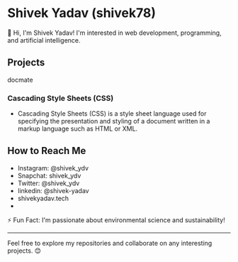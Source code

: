 # Shivek Yadav (shivek78)

👋 Hi, I'm Shivek Yadav! I'm interested in web development, programming, and artificial intelligence.

## Projects
docmate
  

### Cascading Style Sheets (CSS)
- Cascading Style Sheets (CSS) is a style sheet language used for specifying the presentation and styling of a document written in a markup language such as HTML or XML.

## How to Reach Me
- Instagram: @shivek_ydv
- Snapchat: shivek_ydv
- Twitter: @shivek_ydv
- linkedin: @shivek-yadav
- shivekyadav.tech
- 

⚡ Fun Fact: I'm passionate about environmental science and sustainability!

---

Feel free to explore my repositories and collaborate on any interesting projects. 😊

<!---
shivek78/shivek78 is a ✨ special ✨ repository because its `README.md` (this file) appears on your GitHub profile.
You can click the Preview link to take a look at your changes.
--->
